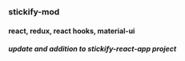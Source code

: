 ### stickify-mod
#### react, redux, react hooks, material-ui
##### update and addition to stickify-react-app project
